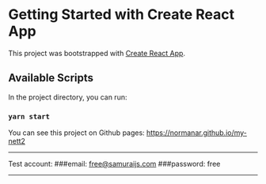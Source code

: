 # Getting Started with Create React App

This project was bootstrapped with [Create React App](https://github.com/facebook/create-react-app).

## Available Scripts

In the project directory, you can run:

### `yarn start`

You can see this project on Github pages: https://normanar.github.io/my-nett2

***

Test account: 
###email: free@samuraijs.com
###password: free
***



